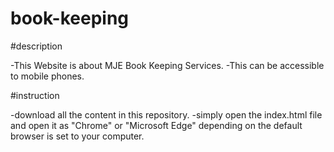 # book-keeping

#description

-This Website is about MJE Book Keeping Services.
-This can be accessible to mobile phones.

#instruction

-download all the content in this repository.
-simply open the index.html file and open it as "Chrome" or "Microsoft Edge" depending on the default browser is set to your computer.
